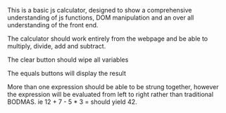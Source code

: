 This is a basic js calculator, designed to show a comprehensive understanding of js functions, DOM manipulation and an over all understanding of the front end.

The calculator should work entirely from the webpage and be able to multiply, divide, add and subtract.

The clear button should wipe all variables

The equals buttons will display the result

More than one expression should be able to be strung together, however the expression will be evaluated from left to right rather than traditional BODMAS.
ie 12 + 7 - 5 * 3 = should yield 42.